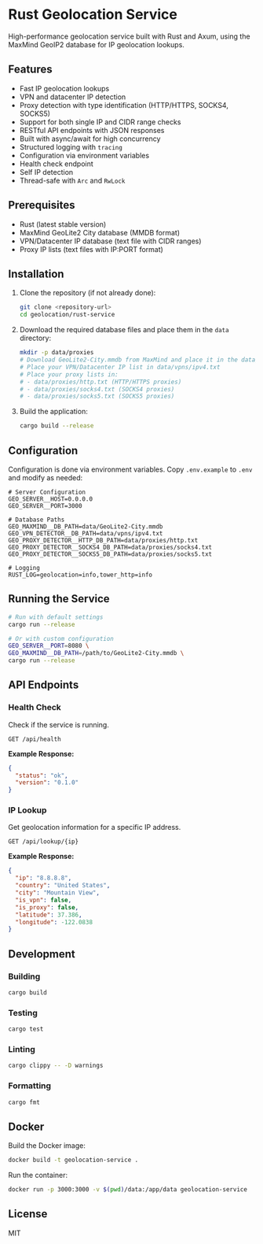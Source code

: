 # Rust Geolocation Service

High-performance geolocation service built with Rust and Axum, using the MaxMind GeoIP2 database for IP geolocation lookups.

## Features

- Fast IP geolocation lookups
- VPN and datacenter IP detection
- Proxy detection with type identification (HTTP/HTTPS, SOCKS4, SOCKS5)
- Support for both single IP and CIDR range checks
- RESTful API endpoints with JSON responses
- Built with async/await for high concurrency
- Structured logging with `tracing`
- Configuration via environment variables
- Health check endpoint
- Self IP detection
- Thread-safe with `Arc` and `RwLock`

## Prerequisites

- Rust (latest stable version)
- MaxMind GeoLite2 City database (MMDB format)
- VPN/Datacenter IP database (text file with CIDR ranges)
- Proxy IP lists (text files with IP:PORT format)

## Installation

1. Clone the repository (if not already done):
   ```bash
   git clone <repository-url>
   cd geolocation/rust-service
   ```

2. Download the required database files and place them in the `data` directory:
   ```bash
   mkdir -p data/proxies
   # Download GeoLite2-City.mmdb from MaxMind and place it in the data/ directory
   # Place your VPN/Datacenter IP list in data/vpns/ipv4.txt
   # Place your proxy lists in:
   # - data/proxies/http.txt (HTTP/HTTPS proxies)
   # - data/proxies/socks4.txt (SOCKS4 proxies)
   # - data/proxies/socks5.txt (SOCKS5 proxies)
   ```

3. Build the application:
   ```bash
   cargo build --release
   ```

## Configuration

Configuration is done via environment variables. Copy `.env.example` to `.env` and modify as needed:

```env
# Server Configuration
GEO_SERVER__HOST=0.0.0.0
GEO_SERVER__PORT=3000

# Database Paths
GEO_MAXMIND__DB_PATH=data/GeoLite2-City.mmdb
GEO_VPN_DETECTOR__DB_PATH=data/vpns/ipv4.txt
GEO_PROXY_DETECTOR__HTTP_DB_PATH=data/proxies/http.txt
GEO_PROXY_DETECTOR__SOCKS4_DB_PATH=data/proxies/socks4.txt
GEO_PROXY_DETECTOR__SOCKS5_DB_PATH=data/proxies/socks5.txt

# Logging
RUST_LOG=geolocation=info,tower_http=info
```

## Running the Service

```bash
# Run with default settings
cargo run --release

# Or with custom configuration
GEO_SERVER__PORT=8080 \
GEO_MAXMIND__DB_PATH=/path/to/GeoLite2-City.mmdb \
cargo run --release
```

## API Endpoints

### Health Check

Check if the service is running.

```http
GET /api/health
```

**Example Response:**
```json
{
  "status": "ok",
  "version": "0.1.0"
}
```

### IP Lookup

Get geolocation information for a specific IP address.

```http
GET /api/lookup/{ip}
```

**Example Response:**
```json
{
  "ip": "8.8.8.8",
  "country": "United States",
  "city": "Mountain View",
  "is_vpn": false,
  "is_proxy": false,
  "latitude": 37.386,
  "longitude": -122.0838
}
```

## Development

### Building

```bash
cargo build
```

### Testing

```bash
cargo test
```

### Linting

```bash
cargo clippy -- -D warnings
```

### Formatting

```bash
cargo fmt
```

## Docker

Build the Docker image:

```bash
docker build -t geolocation-service .
```

Run the container:

```bash
docker run -p 3000:3000 -v $(pwd)/data:/app/data geolocation-service
```

## License

MIT
